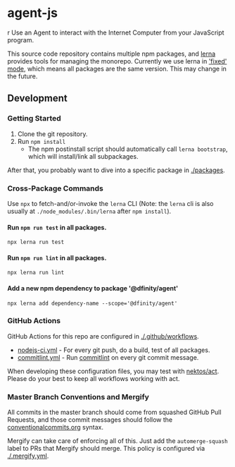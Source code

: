 # agent-js
r
Use an Agent to interact with the Internet Computer from your JavaScript program.

This source code repository contains multiple npm packages, and [lerna](https://lerna.js.org/) provides tools for managing the monorepo. Currently we use lerna in ['fixed' mode](https://github.com/lerna/lerna#fixedlocked-mode-default), which means all packages are the same version. This may change in the future.

## Development

### Getting Started

1. Clone the git repository.
2. Run `npm install`
    * The npm postinstall script should automatically call `lerna bootstrap`, which will install/link all subpackages.

After that, you probably want to dive into a specific package in [./packages](./packages).

### Cross-Package Commands

Use `npx` to fetch-and/or-invoke the `lerna` CLI (Note: the `lerna` cli is also usually at `./node_modules/.bin/lerna` after `npm install`).

#### Run `npm run test` in all packages.

```
npx lerna run test
```

#### Run `npm run lint` in all packages.

```
npx lerna run lint
```

#### Add a new npm dependency to package '@dfinity/agent'

```
npx lerna add dependency-name --scope='@dfinity/agent'
```

### GitHub Actions

GitHub Actions for this repo are configured in [./.github/workflows](./.github/workflows).

* [nodejs-ci.yml](./.github/workflows/nodejs-ci.yml) - For every git push, do a build, test of all packages.
* [commitlint.yml](./.github/workflows/commitlint.yml) - Run [commitlint](https://commitlint.js.org/#/) on every git commit message.

When developing these configuration files, you may test with [nektos/act](https://github.com/nektos/act). Please do your best to keep all workflows working with act.

### Master Branch Conventions and Mergify

All commits in the master branch should come from squashed GitHub Pull Requests, and those commit messages should follow the [conventionalcommits.org](https://conventionalcommits.org) syntax.

Mergify can take care of enforcing all of this. Just add the `automerge-squash` label to PRs that Mergify should merge. This policy is configured via [./.mergify.yml](./.mergify).
